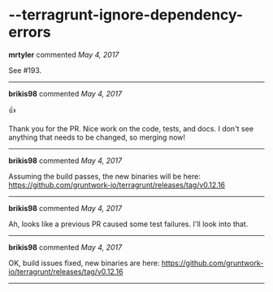 # --terragrunt-ignore-dependency-errors

**mrtyler** commented *May 4, 2017*

See #193.
<br />
***


**brikis98** commented *May 4, 2017*

👍 

Thank you for the PR. Nice work on the code, tests, and docs. I don't see anything that needs to be changed, so merging now!
***

**brikis98** commented *May 4, 2017*

Assuming the build passes, the new binaries will be here: https://github.com/gruntwork-io/terragrunt/releases/tag/v0.12.16
***

**brikis98** commented *May 4, 2017*

Ah, looks like a previous PR caused some test failures. I'll look into that.
***

**brikis98** commented *May 4, 2017*

OK, build issues fixed, new binaries are here: https://github.com/gruntwork-io/terragrunt/releases/tag/v0.12.16
***

